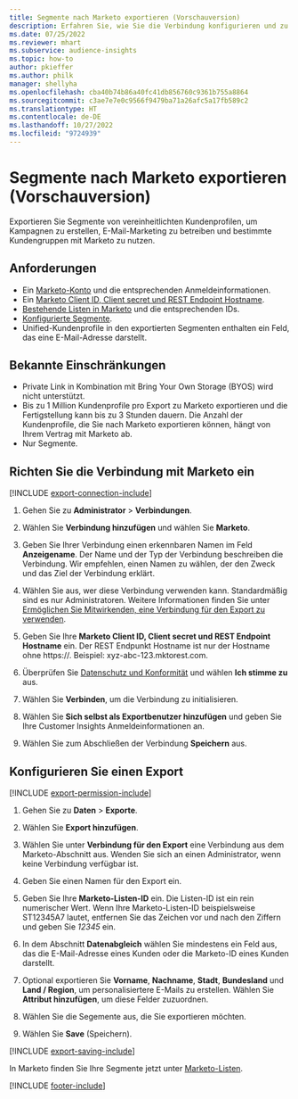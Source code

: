```yaml
---
title: Segmente nach Marketo exportieren (Vorschauversion)
description: Erfahren Sie, wie Sie die Verbindung konfigurieren und zu Marketo exportieren.
ms.date: 07/25/2022
ms.reviewer: mhart
ms.subservice: audience-insights
ms.topic: how-to
author: pkieffer
ms.author: philk
manager: shellyha
ms.openlocfilehash: cba40b74b86a40fc41db856760c9361b755a8864
ms.sourcegitcommit: c3ae7e7e0c9566f9479ba71a26afc5a17fb589c2
ms.translationtype: HT
ms.contentlocale: de-DE
ms.lasthandoff: 10/27/2022
ms.locfileid: "9724939"
---
```

# <a name="export-segments-to-marketo-preview"></a>Segmente nach Marketo exportieren (Vorschauversion)

Exportieren Sie Segmente von vereinheitlichten Kundenprofilen, um Kampagnen zu erstellen, E-Mail-Marketing zu betreiben und bestimmte Kundengruppen mit Marketo zu nutzen.

## <a name="prerequisites"></a>Anforderungen

- Ein [Marketo-Konto](https://login.marketo.com/) und die entsprechenden Anmeldeinformationen.
- Ein [Marketo Client ID, Client secret und REST Endpoint Hostname](https://developers.marketo.com/rest-api/authentication/).
- [Bestehende Listen in Marketo](https://docs.marketo.com/display/public/DOCS/Understanding+Static+Lists) und die entsprechenden IDs.
- [Konfigurierte Segmente](segments.md).
- Unified-Kundenprofile in den exportierten Segmenten enthalten ein Feld, das eine E-Mail-Adresse darstellt.

## <a name="known-limitations"></a>Bekannte Einschränkungen

- Private Link in Kombination mit Bring Your Own Storage (BYOS) wird nicht unterstützt.
- Bis zu 1 Million Kundenprofile pro Export zu Marketo exportieren und die Fertigstellung kann bis zu 3 Stunden dauern. Die Anzahl der Kundenprofile, die Sie nach Marketo exportieren können, hängt von Ihrem Vertrag mit Marketo ab.
- Nur Segmente.

## <a name="set-up-connection-to-marketo"></a>Richten Sie die Verbindung mit Marketo ein

[!INCLUDE [export-connection-include](includes/export-connection-admn.md)]

1. Gehen Sie zu **Administrator** > **Verbindungen**.

1. Wählen Sie **Verbindung hinzufügen** und wählen Sie **Marketo**.

1. Geben Sie Ihrer Verbindung einen erkennbaren Namen im Feld **Anzeigename**. Der Name und der Typ der Verbindung beschreiben die Verbindung. Wir empfehlen, einen Namen zu wählen, der den Zweck und das Ziel der Verbindung erklärt.

1. Wählen Sie aus, wer diese Verbindung verwenden kann. Standardmäßig sind es nur Administratoren. Weitere Informationen finden Sie unter [Ermöglichen Sie Mitwirkenden, eine Verbindung für den Export zu verwenden](connections.md#allow-contributors-to-use-a-connection-for-exports).

1. Geben Sie Ihre **Marketo Client ID, Client secret und REST Endpoint Hostname** ein. Der REST Endpunkt Hostname ist nur der Hostname ohne https://. Beispiel: xyz-abc-123.mktorest.com.

1. Überprüfen Sie [Datenschutz und Konformität](connections.md#data-privacy-and-compliance) und wählen **Ich stimme zu** aus.

1. Wählen Sie **Verbinden**, um die Verbindung zu initialisieren.

1. Wählen Sie **Sich selbst als Exportbenutzer hinzufügen** und geben Sie Ihre Customer Insights Anmeldeinformationen an.

1. Wählen Sie zum Abschließen der Verbindung **Speichern** aus.

## <a name="configure-an-export"></a>Konfigurieren Sie einen Export

[!INCLUDE [export-permission-include](includes/export-permission.md)]

1. Gehen Sie zu **Daten** > **Exporte**.

1. Wählen Sie **Export hinzufügen**.

1. Wählen Sie unter **Verbindung für den Export** eine Verbindung aus dem Marketo-Abschnitt aus. Wenden Sie sich an einen Administrator, wenn keine Verbindung verfügbar ist.

1. Geben Sie einen Namen für den Export ein.

1. Geben Sie Ihre **Marketo-Listen-ID** ein. Die Listen-ID ist ein rein numerischer Wert. Wenn Ihre Marketo-Listen-ID beispielsweise ST12345A7 lautet, entfernen Sie das Zeichen vor und nach den Ziffern und geben Sie *12345* ein.

1. In dem Abschnitt **Datenabgleich** wählen Sie mindestens ein Feld aus, das die E-Mail-Adresse eines Kunden oder die Marketo-ID eines Kunden darstellt.

1. Optional exportieren Sie **Vorname**, **Nachname**, **Stadt**, **Bundesland** und **Land / Region**, um personalisiertere E-Mails zu erstellen. Wählen Sie **Attribut hinzufügen**, um diese Felder zuzuordnen.

1. Wählen Sie die Segemente aus, die Sie exportieren möchten.

1. Wählen Sie **Save** (Speichern).

[!INCLUDE [export-saving-include](includes/export-saving.md)]

In Marketo finden Sie Ihre Segmente jetzt unter [Marketo-Listen](https://docs.marketo.com/display/public/DOCS/Understanding+Static+Lists).

[!INCLUDE [footer-include](includes/footer-banner.md)]
